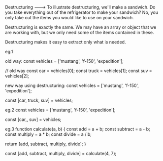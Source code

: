 Destructuring --->
To illustrate destructuring, we'll make a sandwich. Do you take everything out of the refrigerator to make your sandwich? No, you only take out the items you would like to use on your sandwich.

Destructuring is exactly the same. We may have an array or object that we are working with, but we only need some of the items contained in these.

Destructuring makes it easy to extract only what is needed.

eg.1

old way:
const vehicles = ['mustang', 'f-150', 'expedition'];

// old way
const car = vehicles[0];
const truck = vehicles[1];
const suv = vehicles[2];

new way using destructuring:
const vehicles = ['mustang', 'f-150', 'expedition'];

const [car, truck, suv] = vehicles;

eg.2
const vehicles = ['mustang', 'f-150', 'expedition'];

const [car,, suv] = vehicles;

eg.3
function calculate(a, b) {
  const add = a + b;
  const subtract = a - b;
  const multiply = a * b;
  const divide = a / b;

  return [add, subtract, multiply, divide];
}

const [add, subtract, multiply, divide] = calculate(4, 7);